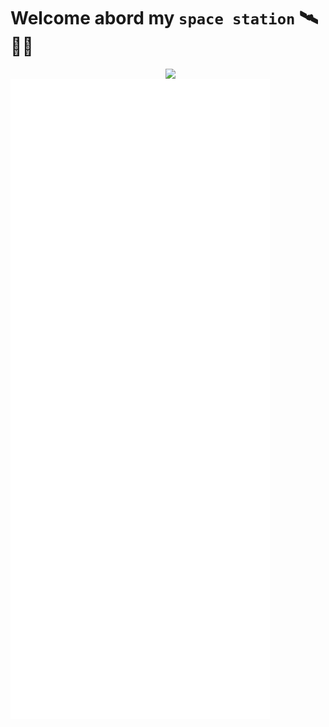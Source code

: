 # Welcome abord my `space station` 🛰️👨‍🚀

<div align="right">
    <a href="https://api.daily.dev/get?r=tuc0w" target="_blank">
        <img
            width="256"
            align="right"
            src="https://raw.githubusercontent.com/tuc0w/tuc0w/devcard/devcard.svg"
        />
    </a>
</div>

![Metrics](https://github.com/tuc0w/tuc0w/blob/main/github-metrics.svg)
